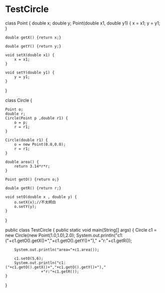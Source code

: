 # TestCircle
class Point {
	double x;
	double y;
	Point(double x1, double y1) {
		x = x1;
		y = y1;
	}

	double getX() {return x;}

	double getY() {return y;}

	void setX(double x1) {
		x = x1;
	}

	void setY(double y1) {
		y = y1;
	}	
}

class Circle {

	Point o;
	double r;
	Circle(Point p ,double r1) {
		o = p;
		r = r1;
	}

	Circle(double r1) {
		o = new Point(0.0,0.0);
		r = r1;
	}
	
	double area() {
		return 3.14*r*r;
	}

	Point getO() {return o;}

	double getR() {return r;}

	void setO(double x , double y) {
		o.setX(x);//不太明白
		o.setY(y);
	}
}

public class TestCircle {
	public static void main(String[] args) {
		Circle c1 = new Circle(new Point(1.0,1.0),2.0);
		System.out.println("c1:("+c1.getO().getX()+","+c1.getO().getY()+"),"
					+"r:"+c1.getR());
		
		System.out.println("area="+c1.area());

		c1.setO(5,6);
		System.out.println("c1:("+c1.getO().getX()+","+c1.getO().getY()+"),"
					+"r:"+c1.getR());
	}
}
